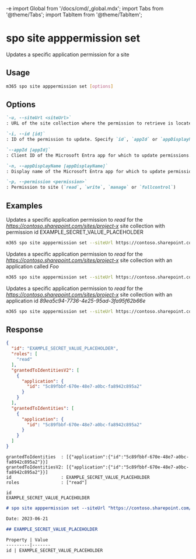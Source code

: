 -e <!-- DISCLAIMER: All secrets, passwords, and sensitive values in this document are examples only and not real credentials. -->
import Global from '/docs/cmd/_global.mdx';
import Tabs from '@theme/Tabs';
import TabItem from '@theme/TabItem';

# spo site apppermission set

Updates a specific application permission for a site

## Usage

```sh
m365 spo site apppermission set [options]
```

## Options

```md definition-list
`-u, --siteUrl <siteUrl>`
: URL of the site collection where the permission to retrieve is located

`-i, --id [id]`
: ID of the permission to update. Specify `id`, `appId` or `appDisplayName`

`--appId [appId]`
: Client ID of the Microsoft Entra app for which to update permissions. Specify `id`, `appId` or `appDisplayName`

`-n, --appDisplayName [appDisplayName]`
: Display name of the Microsoft Entra app for which to update permissions. Specify `id`, `appId` or `appDisplayName`

`-p, --permission <permission>`
: Permission to site (`read`, `write`, `manage` or `fullcontrol`)
```

<Global />

## Examples

Updates a specific application permission to _read_ for the _https://contoso.sharepoint.com/sites/project-x_ site collection with permission id EXAMPLE_SECRET_VALUE_PLACEHOLDER

```sh
m365 spo site apppermission set --siteUrl https://contoso.sharepoint.com/sites/project-x --id EXAMPLE_SECRET_VALUE_PLACEHOLDER --permission read
```

Updates a specific application permission to _read_ for the _https://contoso.sharepoint.com/sites/project-x_ site collection with an application called _Foo_

```sh
m365 spo site apppermission set --siteUrl https://contoso.sharepoint.com/sites/project-x --appDisplayName Foo --permission read
```

Updates a specific application permission to _read_ for the _https://contoso.sharepoint.com/sites/project-x_ site collection with an application id _89ea5c94-7736-4e25-95ad-3fa95f62b66e_

```sh
m365 spo site apppermission set --siteUrl https://contoso.sharepoint.com/sites/project-x --appId 89ea5c94-7736-4e25-95ad-3fa95f62b66e --permission read
```

## Response

<Tabs>
  <TabItem value="JSON">

  ```json
  {
    "id": "EXAMPLE_SECRET_VALUE_PLACEHOLDER",
    "roles": [
      "read"
    ],
    "grantedToIdentitiesV2": [
      {
        "application": {
          "id": "5c89fbbf-670e-48e7-a0bc-fa8942c895a2"
        }
      }
    ],
    "grantedToIdentities": [
      {
        "application": {
          "id": "5c89fbbf-670e-48e7-a0bc-fa8942c895a2"
        }
      }
    ]
  }
  ```

  </TabItem>
  <TabItem value="Text">

  ```text
  grantedToIdentities  : [{"application":{"id":"5c89fbbf-670e-48e7-a0bc-fa8942c895a2"}}]
  grantedToIdentitiesV2: [{"application":{"id":"5c89fbbf-670e-48e7-a0bc-fa8942c895a2"}}]
  id                   : EXAMPLE_SECRET_VALUE_PLACEHOLDER
  roles                : ["read"]
  ```

  </TabItem>
  <TabItem value="CSV">

  ```csv
  id
  EXAMPLE_SECRET_VALUE_PLACEHOLDER
  ```

  </TabItem>
  <TabItem value="Markdown">

  ```md
  # spo site apppermission set --siteUrl "https://contoso.sharepoint.com/sites/marketing" --appDisplayName "Foo" --permission "read"

  Date: 2023-06-21

  ## EXAMPLE_SECRET_VALUE_PLACEHOLDER

  Property | Value
  ---------|-------
  id | EXAMPLE_SECRET_VALUE_PLACEHOLDER
  ```

  </TabItem>
</Tabs>
